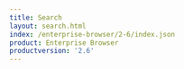 ```yaml
---
title: Search
layout: search.html
index: /enterprise-browser/2-6/index.json
product: Enterprise Browser
productversion: '2.6'
---
```

